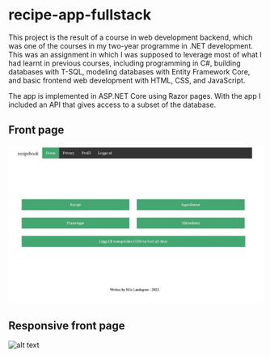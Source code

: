 # recipe-app-fullstack

This project is the result of a course in web development backend, which was one of the courses in my two-year programme in .NET development. This was an assignment in which I was supposed to leverage most of what I had learnt in previous courses, including programming in C#, building databases with T-SQL, modeling databases with Entity Framework Core, and basic frontend web development with HTML, CSS, and JavaScript.

The app is implemented in ASP.NET Core using Razor pages. With the app I included an API that gives access to a subset of the database.

## Front page
![alt text](images/frontpage.png)

## Responsive front page
![alt text](images/res)
